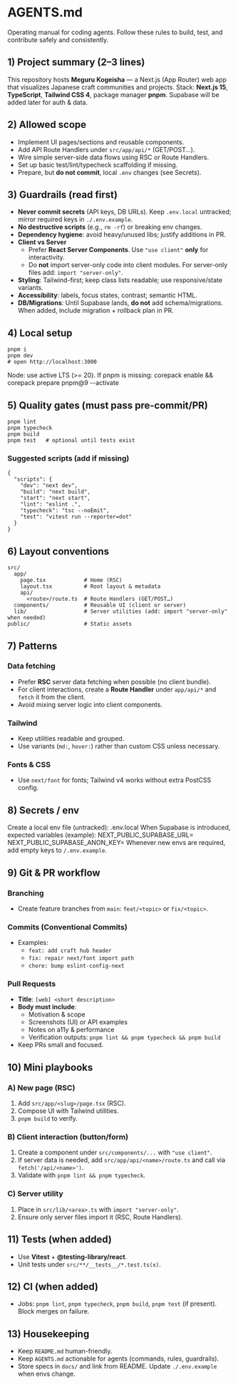 # AGENTS.md

Operating manual for coding agents. Follow these rules to build, test, and contribute safely and consistently.

## 1) Project summary (2–3 lines)
This repository hosts **Meguru Kogeisha** — a Next.js (App Router) web app that visualizes Japanese craft communities and projects. Stack: **Next.js 15**, **TypeScript**, **Tailwind CSS 4**, package manager **pnpm**. Supabase will be added later for auth & data.

## 2) Allowed scope
- Implement UI pages/sections and reusable components.
- Add API Route Handlers under `src/app/api/*` (GET/POST…).
- Wire simple server-side data flows using RSC or Route Handlers.
- Set up basic test/lint/typecheck scaffolding if missing.
- Prepare, but **do not commit**, local `.env` changes (see Secrets).

## 3) Guardrails (read first)
- **Never commit secrets** (API keys, DB URLs). Keep `.env.local` untracked; mirror required keys in `./.env.example`.
- **No destructive scripts** (e.g., `rm -rf`) or breaking env changes.
- **Dependency hygiene**: avoid heavy/unused libs; justify additions in PR.
- **Client vs Server**
  - Prefer **React Server Components**. Use `"use client"` **only** for interactivity.
  - Do **not** import server-only code into client modules. For server-only files add: `import "server-only"`.
- **Styling**: Tailwind-first; keep class lists readable; use responsive/state variants.
- **Accessibility**: labels, focus states, contrast; semantic HTML.
- **DB/Migrations**: Until Supabase lands, **do not** add schema/migrations. When added, include migration + rollback plan in PR.

## 4) Local setup
    pnpm i
    pnpm dev
    # open http://localhost:3000

Node: use active LTS (>= 20). If pnpm is missing:
    corepack enable && corepack prepare pnpm@9 --activate

## 5) Quality gates (must pass pre-commit/PR)
    pnpm lint
    pnpm typecheck
    pnpm build
    pnpm test   # optional until tests exist

### Suggested scripts (add if missing)
    {
      "scripts": {
        "dev": "next dev",
        "build": "next build",
        "start": "next start",
        "lint": "eslint .",
        "typecheck": "tsc --noEmit",
        "test": "vitest run --reporter=dot"
      }
    }

## 6) Layout conventions
    src/
      app/
        page.tsx            # Home (RSC)
        layout.tsx          # Root layout & metadata
        api/
          <route>/route.ts  # Route Handlers (GET/POST…)
      components/           # Reusable UI (client or server)
      lib/                  # Server utilities (add: import "server-only" when needed)
    public/                 # Static assets

## 7) Patterns

### Data fetching
- Prefer **RSC** server data fetching when possible (no client bundle).
- For client interactions, create a **Route Handler** under `app/api/*` and `fetch` it from the client.
- Avoid mixing server logic into client components.

### Tailwind
- Keep utilities readable and grouped.
- Use variants (`md:`, `hover:`) rather than custom CSS unless necessary.

### Fonts & CSS
- Use `next/font` for fonts; Tailwind v4 works without extra PostCSS config.

## 8) Secrets / env
Create a local env file (untracked):
    .env.local
When Supabase is introduced, expected variables (example):
    NEXT_PUBLIC_SUPABASE_URL=
    NEXT_PUBLIC_SUPABASE_ANON_KEY=
Whenever new envs are required, add empty keys to `/.env.example`.

## 9) Git & PR workflow

### Branching
- Create feature branches from `main`: `feat/<topic>` or `fix/<topic>`.

### Commits (Conventional Commits)
- Examples:
  - `feat: add craft hub header`
  - `fix: repair next/font import path`
  - `chore: bump eslint-config-next`

### Pull Requests
- **Title**: `[web] <short description>`
- **Body must include**:
  - Motivation & scope
  - Screenshots (UI) or API examples
  - Notes on a11y & performance
  - Verification outputs: `pnpm lint && pnpm typecheck && pnpm build`
- Keep PRs small and focused.

## 10) Mini playbooks

### A) New page (RSC)
1. Add `src/app/<slug>/page.tsx` (RSC).
2. Compose UI with Tailwind utilities.
3. `pnpm build` to verify.

### B) Client interaction (button/form)
1. Create a component under `src/components/...` with `"use client"`.
2. If server data is needed, add `src/app/api/<name>/route.ts` and call via `fetch('/api/<name>')`.
3. Validate with `pnpm lint && pnpm typecheck`.

### C) Server utility
1. Place in `src/lib/<area>.ts` with `import "server-only"`.
2. Ensure only server files import it (RSC, Route Handlers).

## 11) Tests (when added)
- Use **Vitest** + **@testing-library/react**.
- Unit tests under `src/**/__tests__/*.test.ts(x)`.

## 12) CI (when added)
- Jobs: `pnpm lint`, `pnpm typecheck`, `pnpm build`, `pnpm test` (if present). Block merges on failure.

## 13) Housekeeping
- Keep `README.md` human-friendly.
- Keep `AGENTS.md` actionable for agents (commands, rules, guardrails).
- Store specs in `docs/` and link from README. Update `./.env.example` when envs change.